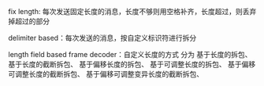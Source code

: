 fix length: 每次发送固定长度的消息，长度不够则用空格补齐，长度超过，则丢弃掉超过的部分

delimiter based：每次发送的消息，按自定义标识符进行拆分

length field based frame decoder：自定义长度的方式
分为
   基于长度的拆包、
   基于长度的截断拆包、
   基于偏移长度的拆包、
   基于可调整长度的拆包、
   基于偏移可调整长度的截断拆包、
   基于偏移可调整变异长度的截断拆包、
   

